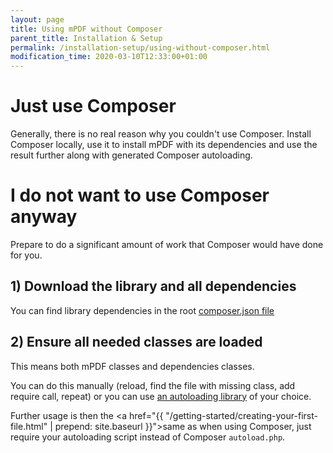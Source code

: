 ```yaml
---
layout: page
title: Using mPDF without Composer
parent_title: Installation & Setup
permalink: /installation-setup/using-without-composer.html
modification_time: 2020-03-10T12:33:00+01:00
---
```


# Just use Composer

Generally, there is no real reason why you couldn't use Composer. Install Composer locally, use it to install
mPDF with its dependencies and use the result further along with generated Composer autoloading.

# I do not want to use Composer anyway

Prepare to do a significant amount of work that Composer would have done for you.

## 1) Download the library and all dependencies

You can find library dependencies in the root [composer.json file](https://github.com/mpdf/mpdf/blob/master/composer.json)

## 2) Ensure all needed classes are loaded

This means both mPDF classes and dependencies classes.

You can do this manually (reload, find the file with missing class, add require call, repeat) or you can use
[an autoloading library](https://packagist.org/search/?q=autoload) of your choice.

Further usage is then the <a href="{{ "/getting-started/creating-your-first-file.html" | prepend: site.baseurl }}">same as when using Composer</a>,
just require your autoloading script instead of Composer `autoload.php`.
